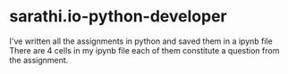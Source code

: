 # sarathi.io-python-developer
I've written all the assignments in python and saved them in a ipynb file
There are 4 cells in my ipynb file each of them constitute a question from the assignment.

